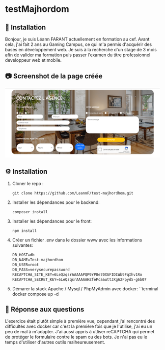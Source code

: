 # testMajhordom

## 🚀 Installation

Bonjour, je suis Léann FARANT actuellement en formation au cef. Avant cela, j'ai fait 2 ans au Gaming Campus, ce qui m'a permis 
d'acquérir des bases en développement web. Je suis à la recherche d'un stage de 3 mois afin de valider ma formation puis passer 
l'examen du titre professionnel developpeur web et mobile.

## 📷 Screenshot de la page créée

![alt text](image.png)

## ⚙️ Installation

1. Cloner le repo :
   ```terminal
   git clone https://github.com/LeannF/test-majhordhom.git

2. Installer les dépendances pour le backend:
    ```terminal
    composer install

3. Installer les dépendances pour le front:
    ```terminal
    npm install
 
4. Créer un fichier .env dans le dossier www avec les informations suivantes:
    ```terminal
    DB_HOST=db
    DB_NAME=Test-majhordhom
    DB_USER=root
    DB_PASS=verysecurepassword
    RECAPTCHA_SITE_KEY=6LeQzqsrAAAAAPQP9YP8e70XGFIDIWb9FqIhv1Ro
    RECAPTCHA_SECRET_KEY=6LeQzqsrAAAAAHZfePcaauttJXg62Fpyd5-g6b07

5. Démarer la stack Apache / Mysql / PhpMyAdmin avec docker:
    ``terminal
    docker compose up -d

## 📝 Réponse aux questions 

L'exercice était plutôt simple à première vue, cependant j'ai rencontré des difficultés avec docker car c'est la première fois que je l'utilise, j'ai eu un peu de mal à m'adapter.
J'ai aussi appris à utliser reCAPTCHA qui permet de protéger le formulaire contre le spam ou des bots. Je n'ai pas eu le temps d'utiliser d'autres outils malheureusement.
